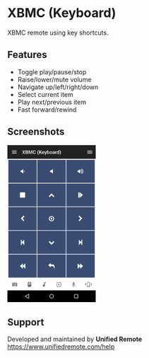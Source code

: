 # XBMC (Keyboard)
XBMC remote using key shortcuts.

## Features
*  Toggle play/pause/stop
*  Raise/lower/mute volume
*  Navigate up/left/right/down
*  Select current item
*  Play next/previous item
*  Fast forward/rewind

## Screenshots
<img src="screen.png" width="200" />

## Support
Developed and maintained by **Unified Remote**  
https://www.unifiedremote.com/help